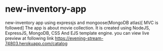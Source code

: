 # new-inventory-app

new-inventory app using expressjs and mongoose(MongoDB atlas)[ MVC is followed]
The app is about movie collection.
It is created using NodeJS, ExpressJS, MongoDB, CSS And EJS template engine.
you can view live preview at following link https://evening-stream-74803.herokuapp.com/catalog
